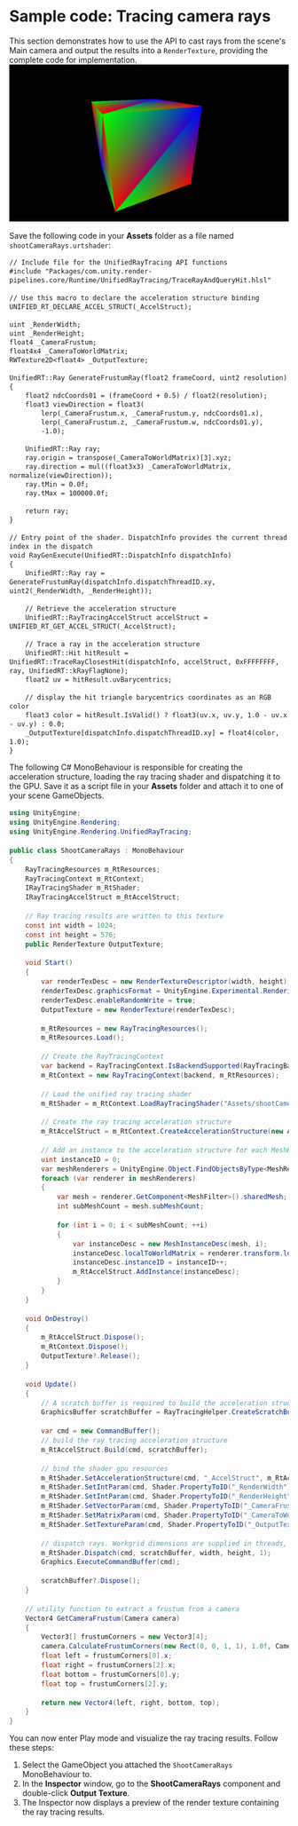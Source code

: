 # Sample code: Tracing camera rays
This section demonstrates how to use the API to cast rays from the scene's Main camera and output the results into a `RenderTexture`, providing the complete code for implementation.
![Example of output texture for a scene with a simple cube](../Images/ExampleOutputTexture.png)

Save the following code in your **Assets** folder as a file named `shootCameraRays.urtshader`:
```HLSL 
// Include file for the UnifiedRayTracing API functions
#include "Packages/com.unity.render-pipelines.core/Runtime/UnifiedRayTracing/TraceRayAndQueryHit.hlsl"

// Use this macro to declare the acceleration structure binding
UNIFIED_RT_DECLARE_ACCEL_STRUCT(_AccelStruct);

uint _RenderWidth;
uint _RenderHeight;
float4 _CameraFrustum;
float4x4 _CameraToWorldMatrix;
RWTexture2D<float4> _OutputTexture;

UnifiedRT::Ray GenerateFrustumRay(float2 frameCoord, uint2 resolution)
{
    float2 ndcCoords01 = (frameCoord + 0.5) / float2(resolution);
    float3 viewDirection = float3(
        lerp(_CameraFrustum.x, _CameraFrustum.y, ndcCoords01.x),
        lerp(_CameraFrustum.z, _CameraFrustum.w, ndcCoords01.y),
        -1.0);

    UnifiedRT::Ray ray;
    ray.origin = transpose(_CameraToWorldMatrix)[3].xyz;
    ray.direction = mul((float3x3) _CameraToWorldMatrix, normalize(viewDirection));
    ray.tMin = 0.0f;
    ray.tMax = 100000.0f;

    return ray;
}

// Entry point of the shader. DispatchInfo provides the current thread index in the dispatch
void RayGenExecute(UnifiedRT::DispatchInfo dispatchInfo)
{
    UnifiedRT::Ray ray = GenerateFrustumRay(dispatchInfo.dispatchThreadID.xy, uint2(_RenderWidth, _RenderHeight));

    // Retrieve the acceleration structure
    UnifiedRT::RayTracingAccelStruct accelStruct = UNIFIED_RT_GET_ACCEL_STRUCT(_AccelStruct);

    // Trace a ray in the acceleration structure
    UnifiedRT::Hit hitResult = UnifiedRT::TraceRayClosestHit(dispatchInfo, accelStruct, 0xFFFFFFFF, ray, UnifiedRT::kRayFlagNone);
    float2 uv = hitResult.uvBarycentrics;

    // display the hit triangle barycentrics coordinates as an RGB color
    float3 color = hitResult.IsValid() ? float3(uv.x, uv.y, 1.0 - uv.x - uv.y) : 0.0;
    _OutputTexture[dispatchInfo.dispatchThreadID.xy] = float4(color, 1.0);
}
```

The following C# MonoBehaviour is responsible for creating the acceleration structure, loading the ray tracing shader and dispatching it to the GPU.
Save it as a script file in your **Assets** folder and attach it to one of your scene GameObjects.
```C# 
using UnityEngine;
using UnityEngine.Rendering;
using UnityEngine.Rendering.UnifiedRayTracing;

public class ShootCameraRays : MonoBehaviour
{
    RayTracingResources m_RtResources;
    RayTracingContext m_RtContext;
    IRayTracingShader m_RtShader;
    IRayTracingAccelStruct m_RtAccelStruct;

    // Ray tracing results are written to this texture
    const int width = 1024;
    const int height = 576;
    public RenderTexture OutputTexture;

    void Start()
    {
        var renderTexDesc = new RenderTextureDescriptor(width, height);
        renderTexDesc.graphicsFormat = UnityEngine.Experimental.Rendering.GraphicsFormat.R8G8B8A8_SRGB;
        renderTexDesc.enableRandomWrite = true;
        OutputTexture = new RenderTexture(renderTexDesc);

        m_RtResources = new RayTracingResources();
        m_RtResources.Load();

        // Create the RayTracingContext
        var backend = RayTracingContext.IsBackendSupported(RayTracingBackend.Hardware) ? RayTracingBackend.Hardware : RayTracingBackend.Compute;
        m_RtContext = new RayTracingContext(backend, m_RtResources);

        // Load the unified ray tracing shader
        m_RtShader = m_RtContext.LoadRayTracingShader("Assets/shootCameraRays.urtshader");

        // Create the ray tracing acceleration structure
        m_RtAccelStruct = m_RtContext.CreateAccelerationStructure(new AccelerationStructureOptions());

        // Add an instance to the acceleration structure for each MeshRenderer in the current scene
        uint instanceID = 0;
        var meshRenderers = UnityEngine.Object.FindObjectsByType<MeshRenderer>(FindObjectsSortMode.None);
        foreach (var renderer in meshRenderers)
        {
            var mesh = renderer.GetComponent<MeshFilter>().sharedMesh;
            int subMeshCount = mesh.subMeshCount;

            for (int i = 0; i < subMeshCount; ++i)
            {
                var instanceDesc = new MeshInstanceDesc(mesh, i);
                instanceDesc.localToWorldMatrix = renderer.transform.localToWorldMatrix;
                instanceDesc.instanceID = instanceID++;
                m_RtAccelStruct.AddInstance(instanceDesc);
            }
        }
    }

    void OnDestroy()
    {
        m_RtAccelStruct.Dispose();
        m_RtContext.Dispose();
        OutputTexture?.Release();
    }

    void Update()
    {
        // A scratch buffer is required to build the acceleration structure and for the ray traversal, this helper function allocates one with the required size.
        GraphicsBuffer scratchBuffer = RayTracingHelper.CreateScratchBufferForBuildAndDispatch(m_RtAccelStruct, m_RtShader, width, height, 1);

        var cmd = new CommandBuffer();
        // build the ray tracing acceleration structure
        m_RtAccelStruct.Build(cmd, scratchBuffer);

        // bind the shader gpu resources
        m_RtShader.SetAccelerationStructure(cmd, "_AccelStruct", m_RtAccelStruct);
        m_RtShader.SetIntParam(cmd, Shader.PropertyToID("_RenderWidth"), width);
        m_RtShader.SetIntParam(cmd, Shader.PropertyToID("_RenderHeight"), height);
        m_RtShader.SetVectorParam(cmd, Shader.PropertyToID("_CameraFrustum"), GetCameraFrustum(Camera.main));
        m_RtShader.SetMatrixParam(cmd, Shader.PropertyToID("_CameraToWorldMatrix"), Camera.main.cameraToWorldMatrix);
        m_RtShader.SetTextureParam(cmd, Shader.PropertyToID("_OutputTexture"), OutputTexture);

        // dispatch rays. Workgrid dimensions are supplied in threads, not workgroups
        m_RtShader.Dispatch(cmd, scratchBuffer, width, height, 1);
        Graphics.ExecuteCommandBuffer(cmd);

        scratchBuffer?.Dispose();
    }

    // utility function to extract a frustum from a camera
    Vector4 GetCameraFrustum(Camera camera)
    {
        Vector3[] frustumCorners = new Vector3[4];
        camera.CalculateFrustumCorners(new Rect(0, 0, 1, 1), 1.0f, Camera.MonoOrStereoscopicEye.Mono, frustumCorners);
        float left = frustumCorners[0].x;
        float right = frustumCorners[2].x;
        float bottom = frustumCorners[0].y;
        float top = frustumCorners[2].y;

        return new Vector4(left, right, bottom, top);
    }
}

```

You can now enter Play mode and visualize the ray tracing results. Follow these steps:
1. Select the GameObject you attached the `ShootCameraRays` MonoBehaviour to.
2. In the **Inspector** window, go to the **ShootCameraRays** component and double-click **Output Texture**.
3. The Inspector now displays a preview of the render texture containing the ray tracing results.

